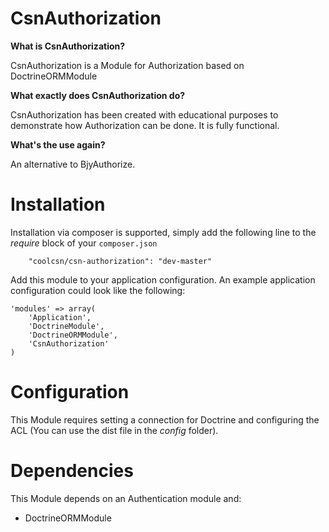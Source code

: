 CsnAuthorization
=======

**What is CsnAuthorization?**

CsnAuthorization is a Module for Authorization based on DoctrineORMModule

**What exactly does CsnAuthorization do?**

CsnAuthorization has been created with educational purposes to demonstrate how Authorization can be done. It is fully functional.

**What's the use again?**

An alternative to BjyAuthorize.

Installation
============

Installation via composer is supported, simply add the following line to the *require* block of your ```composer.json```

```
    "coolcsn/csn-authorization": "dev-master"
```

Add this module to your application configuration. An example application configuration could look like the following:

```
'modules' => array(
    'Application',
    'DoctrineModule',
    'DoctrineORMModule',
    'CsnAuthorization'
)
```

Configuration
=============

This Module requires setting a connection for Doctrine and configuring the ACL (You can use the dist file in the *config* folder).

Dependencies
============

This Module depends on an Authentication module and:

 - DoctrineORMModule

